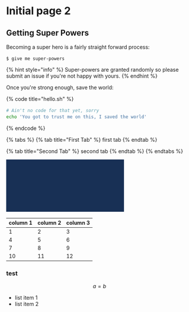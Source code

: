 # Initial page 2

## Getting Super Powers

Becoming a super hero is a fairly straight forward process:

```text
$ give me super-powers
```

{% hint style="info" %}
Super-powers are granted randomly so please submit an issue if you're not happy with yours.
{% endhint %}

Once you're strong enough, save the world:

{% code title="hello.sh" %}
```bash
# Ain't no code for that yet, sorry
echo 'You got to trust me on this, I saved the world'
```
{% endcode %}

{% tabs %}
{% tab title="First Tab" %}
first tab
{% endtab %}

{% tab title="Second Tab" %}
second tab
{% endtab %}
{% endtabs %}

![Image Caption](.gitbook/assets/image.png)

| column 1 | column 2 | column 3 |
| :--- | :--- | :--- |
| 1 | 2 | 3 |
| 4 | 5 | 6 |
| 7 | 8 | 9 |
| 10 | 11 | 12 |

### test

$$
a = b
$$

* list item 1
* list item 2

